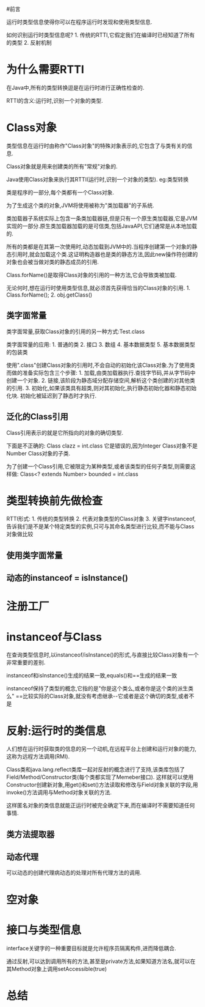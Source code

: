 

#前言

运行时类型信息使得你可以在程序运行时发现和使用类型信息.

如何识别运行时类型信息呢?
    1. 传统的RTTI,它假定我们在编译时已经知道了所有的类型
    2. 反射机制 
        
# 为什么需要RTTI

在Java中,所有的类型转换逗是在运行时进行正确性检查的.

RTTI的含义:运行时,识别一个对象的类型.


# Class对象

类型信息在运行时由称作"Class对象"的特殊对象表示的,它包含了与类有关的信息.

Class对象就是用来创建类的所有"常规"对象的.

Java使用Class对象来执行其RTTI(运行时,识别一个对象的类型). eg:类型转换

类是程序的一部分,每个类都有一个Class对象.

为了生成这个类的对象,JVM将使用被称为"类加载器"的子系统.

类加载器子系统实际上包含一条类加载器链,但是只有一个原生类加载器,它是JVM实现的一部分.原生类加载器加载的是可信类,包括JavaAPI,它们通常是从本地加载的.

所有的类都是在其第一次使用时,动态加载到JVM中的.当程序创建第一个对象的静态引用时,就会加载这个类.这证明构造器也是类的静态方法,因此new操作符创建的对象也会被当做对类的静态成员的引用.

Class.forName()是取得Class对象的引用的一种方法,它会导致类被加载.

无论何时,想在运行时使用类型信息,就必须首先获得恰当的Class对象的引用.
    1. Class.forName();
    2. obj.getClass()
    
## 类字面常量

类字面常量,获取Class对象的引用的另一种方式:Test.class

类字面常量的应用:
    1. 普通的类
    2. 接口
    3. 数组
    4. 基本数据类型
    5. 基本数据类型的包装类
    
使用".class"创建Class对象的引用时,不会自动的初始化该Class对象.为了使用类而做的准备实际包含三个步骤:
    1. 加载,由类加载器执行.查找字节码,并从字节码中创建一个对象.
    2. 链接,该阶段为静态域分配存储空间,解析这个类创建的对其他类的引用.
    3. 初始化,如果该类具有超类,则对其初始化,执行静态初始化器和静态初始化块.
    初始化被延迟到了静态时才执行.
    
## 泛化的Class引用

Class引用表示的就是它所指向的对象的确切类型.


下面是不正确的:
    Class<Number> clazz = int.class
它是错误的,因为Integer Class对象不是Number Class对象的子类.

为了创建一个Class引用,它被限定为某种类型,或者该类型的任何子类型,则需要这样做:
    Class<? extends Number> bounded = int.class
    
    
# 类型转换前先做检查

RTTI形式:
    1. 传统的类型转换
    2. 代表对象类型的Class对象
    3. 关键字instanceof,告诉我们是不是某个特定类型的实例,只可与其命名类型进行比较,而不能与Class对象做比较
    
## 使用类字面常量

## 动态的instanceof = isInstance()

# 注册工厂

# instanceof与Class

在查询类型信息时,以instanceof/isInstance()的形式,与直接比较Class对象有一个非常重要的差别.

instanceof和isInstance()生成的结果一致,equals()和==生成的结果一致

instanceof保持了类型的概念,它指的是"你是这个类么,或者你是这个类的派生类么"
==比较实际的Class对象,就没有考虑继承--它或者是这个确切的类型,或者不是

# 反射:运行时的类信息

人们想在运行时获取类的信息的另一个动机,在远程平台上创建和运行对象的能力,这称为远程方法调用(RMI).

Class类和java.lang.reflect类库一起对反射的概念进行了支持,该类库包括了Field/Method/Constructor类(每个类都实现了Memeber接口).
这样就可以使用Constructor创建新对象,用get()和set()方法读取和修改与Field对象关联的字段,用invoke()方法调用与Method对象关联的方法.

这样匿名对象的类信息就能正运行时被完全确定下来,而在编译时不需要知道任何事情.

## 类方法提取器


## 动态代理
    
可以动态的创建代理病动态的处理对所有代理方法的调用.

# 空对象

# 接口与类型信息

interface关键字的一种重要目标就是允许程序员隔离构件,进而降低耦合.

通过反射,可以达到调用所有的方法,甚至是private方法,如果知道方法名,就可以在其Method对象上调用setAccessible(true)

# 总结


